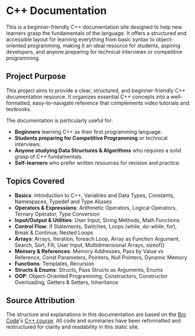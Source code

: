# C++ Documentation

This is a beginner-friendly C++ documentation site designed to help new learners grasp the fundamentals of the language. It offers a structured and accessible layout for learning everything from basic syntax to object-oriented programming, making it an ideal resource for students, aspiring developers, and anyone preparing for technical interviews or competitive programming.

## Project Purpose

This project aims to provide a clear, structured, and beginner-friendly C++ documentation resource. It organizes essential C++ concepts into a well-formatted, easy-to-navigate reference that complements video tutorials and textbooks.

The documentation is particularly useful for:

* **Beginners** learning C++ as their first programming language.
* **Students preparing for Competitive Programming** or technical interviews.
* **Anyone studying Data Structures & Algorithms** who requires a solid grasp of C++ fundamentals.
* **Self-learners** who prefer written resources for revision and practice.

## Topics Covered

* **Basics**: Introduction to C++, Variables and Data Types, Constants, Namespaces, Typedef and Type Aliases
* **Operators & Expressions**: Arithmetic Operators, Logical Operators, Ternary Operator, Type Conversion
* **Input/Output & Utilities**: User Input, String Methods, Math Functions
* **Control Flow**: If Statements, Switches, Loops (while, do-while, for), Break & Continue, Nested Loops
* **Arrays**: Arrays, Iteration, foreach Loop, Array as Function Argument, Search, Sort, Fill, User Input, Multidimensional Arrays, sizeof()
* **Memory & References**: Memory Addresses, Pass by Value vs Reference, Const Parameters, Pointers, Null Pointers, Dynamic Memory
* **Functions**: Templates, Recursion
* **Structs & Enums**: Structs, Pass Structs as Arguments, Enums
* **OOP**: Object-Oriented Programming, Constructors, Constructor Overloading, Getters & Setters, Inheritance

## Source Attribution

The structure and explanations in this documentation are based on the [Bro Code](https://www.youtube.com/@BroCodez)'s [C++ course](https://www.youtube.com/watch?v=-TkoO8Z07hI). All code and summaries have been reformatted and restructured for clarity and readability in this static site.
